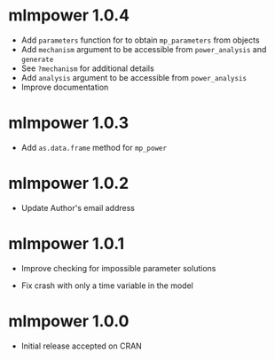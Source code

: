 # mlmpower 1.0.4

* Add `parameters` function for to obtain `mp_parameters` from objects
* Add `mechanism` argument to be accessible from `power_analysis` and `generate`
* See `?mechanism` for additional details
* Add `analysis` argument to be accessible from `power_analysis`
* Improve documentation

# mlmpower 1.0.3

* Add `as.data.frame` method for `mp_power`

# mlmpower 1.0.2

* Update Author's email address

# mlmpower 1.0.1

* Improve checking for impossible parameter solutions

* Fix crash with only a time variable in the model

# mlmpower 1.0.0

* Initial release accepted on CRAN
